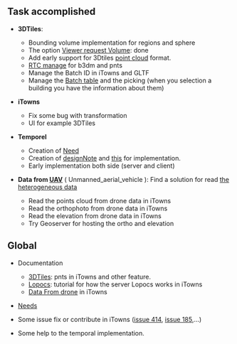 ## Task accomplished 

  * **3DTiles**: 
    * Bounding volume implementation for regions and sphere
    * The option [Viewer request Volume](https://github.com/AnalyticalGraphicsInc/3d-tiles#spec-status): done
    * Add early support for 3Dtiles [point cloud](https://github.com/AnalyticalGraphicsInc/3d-tiles#spec-status) format.
    * [RTC manage](../Process/iTowns3Dtiles.md) for b3dm and pnts
    * Manage the Batch ID in iTowns and GLTF
    * Manage the [Batch table](https://github.com/AnalyticalGraphicsInc/3d-tiles) and the picking (when you selection a building you have the information about them)    
    
  * **iTowns**
    * Fix some bug with transformation
    * UI for example 3DTiles
 
  * **Temporel** 
    * Creation of [Need](../Needs)
    * Creation of [designNote](../Design/DesignNote017.md) and [this](../Design/DesignNote021.md) for implementation.  
    * Early implementation both side (server and client)
  
  * **Data from [UAV](https://en.wikipedia.org/wiki/Unmanned_aerial_vehicle)** ( Unmanned_aerial_vehicle ): Find a solution for read [the heterogeneous data](../Process/TutorialOpenDataInItowns.md)
    * Read the points cloud from drone data in iTowns
    * Read the orthophoto from drone data in iTowns
    * Read the elevation from drone data in iTowns
    * Try Geoserver for hosting the ortho and elevation

## Global

  * Documentation 
    * [3DTiles](../Process/iTowns3Dtiles.md): pnts in iTowns and other feature.
    * [Lopocs](../Process/TutorialFileLasInItown.md): tutorial for how the server Lopocs works in iTowns
    * [Data From drone](../Process/TutorialOpenDataInItowns.md) in iTowns

  * [Needs](https://github.com/MEPP-team/RICT/tree/master/Doc/Devel/Needs)

  * Some issue fix or contribute in iTowns ([issue 414](https://github.com/iTowns/itowns/issues/414), [issue 185](https://github.com/iTowns/itowns/issues/185),...)

  * Some help to the temporal implementation. 
